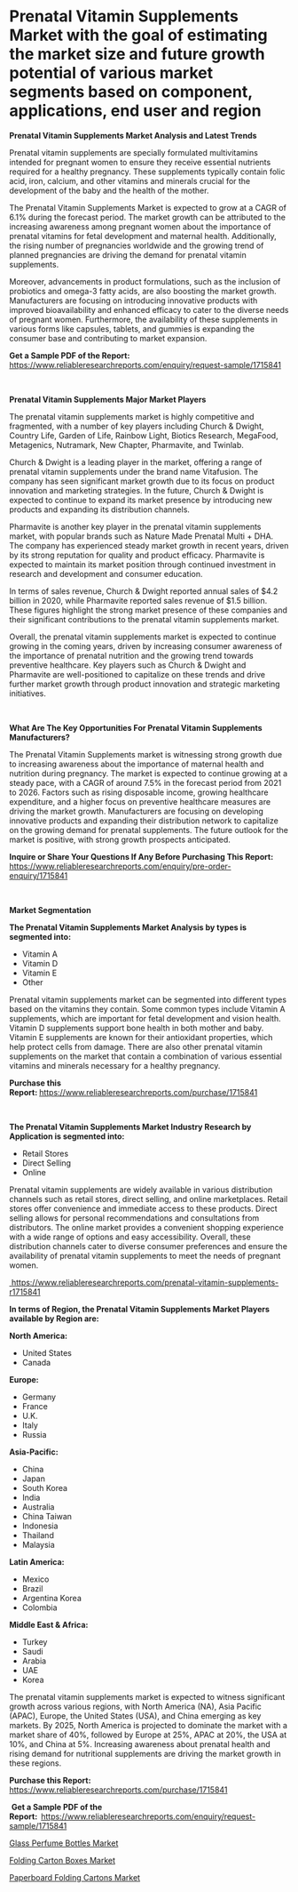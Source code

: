 <p><h1>Prenatal Vitamin Supplements Market with the goal of estimating the market size and future growth potential of various market segments based on component, applications, end user and region</h1></p><p><strong>Prenatal Vitamin Supplements Market Analysis and Latest Trends</strong></p>
<p><p>Prenatal vitamin supplements are specially formulated multivitamins intended for pregnant women to ensure they receive essential nutrients required for a healthy pregnancy. These supplements typically contain folic acid, iron, calcium, and other vitamins and minerals crucial for the development of the baby and the health of the mother.</p><p>The Prenatal Vitamin Supplements Market is expected to grow at a CAGR of 6.1% during the forecast period. The market growth can be attributed to the increasing awareness among pregnant women about the importance of prenatal vitamins for fetal development and maternal health. Additionally, the rising number of pregnancies worldwide and the growing trend of planned pregnancies are driving the demand for prenatal vitamin supplements.</p><p>Moreover, advancements in product formulations, such as the inclusion of probiotics and omega-3 fatty acids, are also boosting the market growth. Manufacturers are focusing on introducing innovative products with improved bioavailability and enhanced efficacy to cater to the diverse needs of pregnant women. Furthermore, the availability of these supplements in various forms like capsules, tablets, and gummies is expanding the consumer base and contributing to market expansion.</p></p>
<p><strong>Get a Sample PDF of the Report:&nbsp;</strong> <a href="https://www.reliableresearchreports.com/enquiry/request-sample/1715841">https://www.reliableresearchreports.com/enquiry/request-sample/1715841</a></p>
<p>&nbsp;</p>
<p><strong>Prenatal Vitamin Supplements Major Market Players</strong></p>
<p><p>The prenatal vitamin supplements market is highly competitive and fragmented, with a number of key players including Church & Dwight, Country Life, Garden of Life, Rainbow Light, Biotics Research, MegaFood, Metagenics, Nutramark, New Chapter, Pharmavite, and Twinlab.</p><p>Church & Dwight is a leading player in the market, offering a range of prenatal vitamin supplements under the brand name Vitafusion. The company has seen significant market growth due to its focus on product innovation and marketing strategies. In the future, Church & Dwight is expected to continue to expand its market presence by introducing new products and expanding its distribution channels.</p><p>Pharmavite is another key player in the prenatal vitamin supplements market, with popular brands such as Nature Made Prenatal Multi + DHA. The company has experienced steady market growth in recent years, driven by its strong reputation for quality and product efficacy. Pharmavite is expected to maintain its market position through continued investment in research and development and consumer education.</p><p>In terms of sales revenue, Church & Dwight reported annual sales of $4.2 billion in 2020, while Pharmavite reported sales revenue of $1.5 billion. These figures highlight the strong market presence of these companies and their significant contributions to the prenatal vitamin supplements market.</p><p>Overall, the prenatal vitamin supplements market is expected to continue growing in the coming years, driven by increasing consumer awareness of the importance of prenatal nutrition and the growing trend towards preventive healthcare. Key players such as Church & Dwight and Pharmavite are well-positioned to capitalize on these trends and drive further market growth through product innovation and strategic marketing initiatives.</p></p>
<p>&nbsp;</p>
<p><strong>What Are The Key Opportunities For Prenatal Vitamin Supplements Manufacturers?</strong></p>
<p><p>The Prenatal Vitamin Supplements market is witnessing strong growth due to increasing awareness about the importance of maternal health and nutrition during pregnancy. The market is expected to continue growing at a steady pace, with a CAGR of around 7.5% in the forecast period from 2021 to 2026. Factors such as rising disposable income, growing healthcare expenditure, and a higher focus on preventive healthcare measures are driving the market growth. Manufacturers are focusing on developing innovative products and expanding their distribution network to capitalize on the growing demand for prenatal supplements. The future outlook for the market is positive, with strong growth prospects anticipated.</p></p>
<p><strong>Inquire or Share Your Questions If Any Before Purchasing This Report:</strong> <a href="https://www.reliableresearchreports.com/enquiry/pre-order-enquiry/1715841">https://www.reliableresearchreports.com/enquiry/pre-order-enquiry/1715841</a></p>
<p>&nbsp;</p>
<p><strong>Market Segmentation</strong></p>
<p><strong>The Prenatal Vitamin Supplements Market Analysis by types is segmented into:</strong></p>
<p><ul><li>Vitamin A</li><li>Vitamin D</li><li>Vitamin E</li><li>Other</li></ul></p>
<p><p>Prenatal vitamin supplements market can be segmented into different types based on the vitamins they contain. Some common types include Vitamin A supplements, which are important for fetal development and vision health. Vitamin D supplements support bone health in both mother and baby. Vitamin E supplements are known for their antioxidant properties, which help protect cells from damage. There are also other prenatal vitamin supplements on the market that contain a combination of various essential vitamins and minerals necessary for a healthy pregnancy.</p></p>
<p><strong>Purchase this Report:&nbsp;</strong><a href="https://www.reliableresearchreports.com/purchase/1715841">https://www.reliableresearchreports.com/purchase/1715841</a></p>
<p>&nbsp;</p>
<p><strong>The Prenatal Vitamin Supplements Market Industry Research by Application is segmented into:</strong></p>
<p><ul><li>Retail Stores</li><li>Direct Selling</li><li>Online</li></ul></p>
<p><p>Prenatal vitamin supplements are widely available in various distribution channels such as retail stores, direct selling, and online marketplaces. Retail stores offer convenience and immediate access to these products. Direct selling allows for personal recommendations and consultations from distributors. The online market provides a convenient shopping experience with a wide range of options and easy accessibility. Overall, these distribution channels cater to diverse consumer preferences and ensure the availability of prenatal vitamin supplements to meet the needs of pregnant women.</p></p>
<p><a href="https://www.reliableresearchreports.com/prenatal-vitamin-supplements-r1715841">&nbsp;https://www.reliableresearchreports.com/prenatal-vitamin-supplements-r1715841</a></p>
<p><strong>In terms of Region, the Prenatal Vitamin Supplements Market Players available by Region are:</strong></p>
<p>
    <p> <strong> North America: </strong>
        <ul>
            <li>United States</li>
            <li>Canada</li>
        </ul>
        </p> 
    <p> <strong> Europe: </strong>
        <ul>
            <li>Germany</li>
            <li>France</li>
            <li>U.K.</li>
            <li>Italy</li>
            <li>Russia</li>
        </ul>
        </p> 
    <p> <strong> Asia-Pacific: </strong>
        <ul>
            <li>China</li>
            <li>Japan</li>
            <li>South Korea</li>
            <li>India</li>
            <li>Australia</li>
            <li>China Taiwan</li>
            <li>Indonesia</li>
            <li>Thailand</li>
            <li>Malaysia</li>
        </ul>
        </p> 
    <p> <strong> Latin America: </strong>
        <ul>
            <li>Mexico</li>
            <li>Brazil</li>
            <li>Argentina Korea</li>
            <li>Colombia</li>
        </ul>
        </p> 
    <p> <strong> Middle East & Africa: </strong>
        <ul>
            <li>Turkey</li>
            <li>Saudi</li>
            <li>Arabia</li>
            <li>UAE</li>
            <li>Korea</li>
        </ul>
    </p>
    </p>
<p><p>The prenatal vitamin supplements market is expected to witness significant growth across various regions, with North America (NA), Asia Pacific (APAC), Europe, the United States (USA), and China emerging as key markets. By 2025, North America is projected to dominate the market with a market share of 40%, followed by Europe at 25%, APAC at 20%, the USA at 10%, and China at 5%. Increasing awareness about prenatal health and rising demand for nutritional supplements are driving the market growth in these regions.</p></p>
<p><strong>Purchase this Report: </strong><a href="https://www.reliableresearchreports.com/purchase/1715841">https://www.reliableresearchreports.com/purchase/1715841</a></p>
<p>&nbsp;<strong>Get a Sample PDF of the Report:&nbsp;&nbsp;</strong><a href="https://www.reliableresearchreports.com/enquiry/request-sample/1715841">https://www.reliableresearchreports.com/enquiry/request-sample/1715841</a></p>
<p><strong></strong></p>
<p><p><a href="https://github.com/goodweq44/Market-Research-Report-List-1/blob/main/glass-perfume-bottles-market.md">Glass Perfume Bottles Market</a></p><p><a href="https://github.com/ajohirul8010/Market-Research-Report-List-1/blob/main/folding-carton-boxes-market.md">Folding Carton Boxes Market</a></p><p><a href="https://github.com/jahid123ahm/Market-Research-Report-List-1/blob/main/paperboard-folding-cartons-market.md">Paperboard Folding Cartons Market</a></p></p>